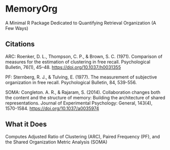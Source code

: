 # MemoryOrg
A Minimal R Package Dedicated to Quantifying Retrieval Organization (A Few Ways)

## Citations
ARC: Roenker, D. L., Thompson, C. P., & Brown, S. C. (1971). Comparison of measures for the estimation of clustering in free recall. Psychological Bulletin, 76(1), 45–48. https://doi.org/10.1037/h0031355 

PF: Sternberg, R. J., & Tulving, E. (1977). The measurement of subjective organization in free recall. Psychological Bulletin, 84, 539-556.

SOMA: Congleton. A. R., & Rajaram, S. (2014). Collaboration changes both the content and the structure of memory: Building the architecture of shared representations. Journal of Experimental Psychology: General, 143(4), 1570-1584. https://doi.org/10.1037/a0035974

## What it Does

Computes Adjusted Ratio of Clustering (ARC), Paired Frequency (PF), and the Shared Organization Metric Analysis (SOMA)
